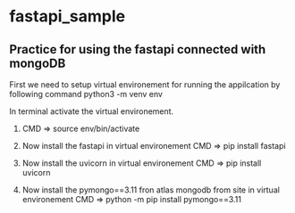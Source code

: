 # fastapi_sample

## Practice for using the fastapi connected with mongoDB

First we need to setup virtual environement for running the appilcation by following command
python3 -m venv env

In terminal activate the virtual environement. 
1. CMD  =>    source env/bin/activate

2. Now install the fastapi in virtual environement
    CMD =>  pip install fastapi  

3. Now install the uvicorn in virtual environement
    CMD =>  pip install uvicorn

4. Now install the pymongo==3.11 fron atlas mongodb from site in virtual environement
    CMD =>  python -m pip install pymongo==3.11